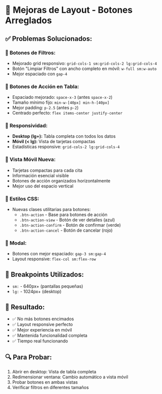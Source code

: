 # 🎨 Mejoras de Layout - Botones Arreglados

## ✅ Problemas Solucionados:

### 🔧 **Botones de Filtros:**
- Mejorado grid responsivo: `grid-cols-1 sm:grid-cols-2 lg:grid-cols-4`
- Botón "Limpiar Filtros" con ancho completo en móvil: `w-full sm:w-auto`
- Mejor espaciado con `gap-4`

### 🔧 **Botones de Acción en Tabla:**
- Espaciado mejorado: `space-x-3` (antes `space-x-2`)
- Tamaño mínimo fijo: `min-w-[40px] min-h-[40px]`
- Mejor padding: `p-2.5` (antes `p-2`)
- Centrado perfecto: `flex items-center justify-center`

### 🔧 **Responsividad:**
- **Desktop (lg+):** Tabla completa con todos los datos
- **Móvil (< lg):** Vista de tarjetas compactas
- Estadísticas responsive: `grid-cols-2 lg:grid-cols-4`

### 🔧 **Vista Móvil Nueva:**
- Tarjetas compactas para cada cita
- Información esencial visible
- Botones de acción organizados horizontalmente
- Mejor uso del espacio vertical

### 🔧 **Estilos CSS:**
- Nuevas clases utilitarias para botones:
  - `.btn-action` - Base para botones de acción
  - `.btn-action-view` - Botón de ver detalles (azul)
  - `.btn-action-confirm` - Botón de confirmar (verde)
  - `.btn-action-cancel` - Botón de cancelar (rojo)

### 🔧 **Modal:**
- Botones con mejor espaciado: `gap-3 sm:gap-4`
- Layout responsive: `flex-col sm:flex-row`

## 📱 **Breakpoints Utilizados:**
- `sm:` - 640px+ (pantallas pequeñas)
- `lg:` - 1024px+ (desktop)

## 🎯 **Resultado:**
- ✅ No más botones encimados
- ✅ Layout responsive perfecto
- ✅ Mejor experiencia en móvil
- ✅ Mantenida funcionalidad completa
- ✅ Tiempo real funcionando

## 🔍 **Para Probar:**
1. Abrir en desktop: Vista de tabla completa
2. Redimensionar ventana: Cambio automático a vista móvil
3. Probar botones en ambas vistas
4. Verificar filtros en diferentes tamaños